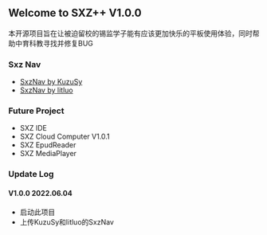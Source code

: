 ## Welcome to SXZ++ V1.0.0

本开源项目旨在让被迫留校的锡监学子能有应该更加快乐的平板使用体验，同时帮助中育科教寻找并修复BUG

### Sxz Nav

- [SxzNav by KuzuSy](https://kuzusy.github.io/SXZ-plus-plus/Nav/)
- [SxzNav by litluo](https://kuzusy.github.io/SXZ-plus-plus/litluo/)

### Future Project

- SXZ IDE
- SXZ Cloud Computer V1.0.1
- SXZ EpudReader
- SXZ MediaPlayer

### Update Log

#### V1.0.0 2022.06.04

- 启动此项目
- 上传KuzuSy和litluo的SxzNav
